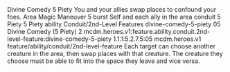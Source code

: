 <ability>
  <name>Divine Comedy</name>
  <cost>5 Piety</cost>
  <flavor>You and your allies swap places to confound your foes.</flavor>
  <keywords>
    <keyword>Area</keyword>
    <keyword>Magic</keyword>
  </keywords>
  <type>Maneuver</type>
  <distance>5 burst</distance>
  <target>Self and each ally in the area</target>
  <metadata>
    <class>conduit</class>
    <cost>5 Piety</cost>
    <cost_amount>5</cost_amount>
    <cost_resource>Piety</cost_resource>
    <feature_type>ability</feature_type>
    <file_dpath>Conduit/2nd-Level Features</file_dpath>
    <item_id>divine-comedy-5-piety</item_id>
    <item_index>05</item_index>
    <item_name>Divine Comedy (5 Piety)</item_name>
    <level>2</level>
    <scc>mcdm.heroes.v1:feature.ability.conduit.2nd-level-feature:divine-comedy-5-piety</scc>
    <scdc>1.1.1:5.2.7.5:05</scdc>
    <source>mcdm.heroes.v1</source>
    <type>feature/ability/conduit/2nd-level-feature</type>
  </metadata>
  <effects>
    <effect type="mundane">Each target can choose another creature in the area, then swap places with that creature. The creature they choose must be able to fit into the space they leave and vice versa.</effect>
  </effects>
</ability>
